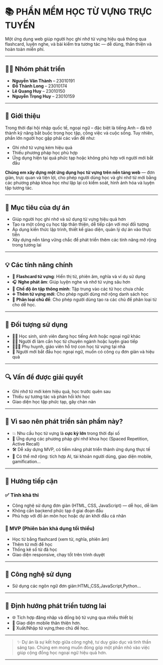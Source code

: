 # 📚 PHẦN MỀM HỌC TỪ VỰNG TRỰC TUYẾN

Một ứng dụng web giúp người học ghi nhớ từ vựng hiệu quả thông qua flashcard, luyện nghe, và bài kiểm tra tương tác — dễ dùng, thân thiện và hoàn toàn miễn phí.

---

## 👨‍💻 Nhóm phát triển

- **Nguyễn Văn Thành** – 23010191  
- **Đỗ Thành Long** – 23010174  
- **Lê Quang Huy** – 23010150  
- **Nguyễn Trọng Huy** – 23010159  

---

## 📝 Giới thiệu

Trong thời đại hội nhập quốc tế, ngoại ngữ – đặc biệt là tiếng Anh – đã trở thành kỹ năng bắt buộc trong học tập, công việc và cuộc sống. Tuy nhiên, phần lớn người học gặp phải các vấn đề như:

- Ghi nhớ từ vựng kém hiệu quả  
- Thiếu phương pháp học phù hợp  
- Ứng dụng hiện tại quá phức tạp hoặc không phù hợp với người mới bắt đầu

**Chúng em xây dựng một ứng dụng học từ vựng trên nền tảng web** — đơn giản, trực quan và tiện lợi, cho phép người dùng học và ghi nhớ từ mới bằng các phương pháp khoa học như lặp lại có kiểm soát, hình ảnh hóa và luyện tập tương tác.

---

## 🎯 Mục tiêu của dự án

- Giúp người học ghi nhớ và sử dụng từ vựng hiệu quả hơn
- Tạo ra một công cụ học tập thân thiện, dễ tiếp cận với mọi đối tượng
- Áp dụng kiến thức lập trình, thiết kế giao diện, quản lý dự án vào thực tiễn
- Xây dựng nền tảng vững chắc để phát triển thêm các tính năng mở rộng trong tương lai

---

## 💡 Các tính năng chính

- 📖 **Flashcard từ vựng**: Hiển thị từ, phiên âm, nghĩa và ví dụ sử dụng
- 🎧 **Nghe phát âm**: Giúp luyện nghe và nhớ từ vựng sâu hơn
- 🔁 **Chế độ ôn tập thông minh**: Tập trung vào các từ học chưa chắc
- ➕ **Thêm từ vựng mới**: Cho phép người dùng mở rộng danh sách học
- 📘 **Phân loại chủ đề**: Cho phép người dùng tạo ra các chủ đề phân loại từ cho dễ học.

---

## 👤 Đối tượng sử dụng

- 👨‍🎓 Học sinh, sinh viên đang học tiếng Anh hoặc ngoại ngữ khác  
- 👩‍💼 Người đi làm cần học từ chuyên ngành hoặc luyện giao tiếp  
- 👨‍👩‍👧 Phụ huynh, giáo viên hỗ trợ con học từ vựng tại nhà  
- 🌱 Người mới bắt đầu học ngoại ngữ, muốn có công cụ đơn giản và hiệu quả

---

## 🔍 Vấn đề được giải quyết

- Ghi nhớ từ mới kém hiệu quả, học trước quên sau
- Thiếu sự tương tác và phản hồi khi học
- Giao diện học tập phức tạp, gây chán nản

---

## 🚀 Vì sao nên phát triển sản phẩm này?

- 💥 Nhu cầu học từ vựng là **cực kỳ lớn** trong thời đại số
- 🧠 Ứng dụng các phương pháp ghi nhớ khoa học (Spaced Repetition, Active Recall)
- 🛠️ Dễ xây dựng MVP, có tiềm năng phát triển thành ứng dụng thực tế
- 📱 Có thể mở rộng: tích hợp AI, tài khoản người dùng, giao diện mobile, gamification...

---

## 🔧 Hướng tiếp cận

### ✅ Tính khả thi

- Công nghệ sử dụng đơn giản (HTML, CSS, JavaScript) — dễ học, dễ làm
- Không cần backend phức tạp ở giai đoạn đầu
- Phù hợp với đồ án môn học hoặc dự án khởi đầu cá nhân

### 📌 MVP (Phiên bản khả dụng tối thiểu)

- Học từ bằng flashcard (xem từ, nghĩa, phiên âm)
- Thêm từ mới để học
- Thống kê số từ đã học 
- Giao diện responsive, chạy tốt trên trình duyệt

---

## 🧪 Công nghệ sử dụng

- Sử dụng các ngôn ngữ đơn giản:HTML,CSS,JavaScript,Python...

---

## 🎯 Định hướng phát triển tương lai

- 🌐 Tích hợp đăng nhập và đồng bộ từ vựng qua nhiều thiết bị  
- 📱 Giao diện mobile thân thiện hơn. 
- 🔄 Xuất/Nhập từ vựng,theo chủ đề học.

---

> ✨ Dự án là sự kết hợp giữa công nghệ, tư duy giáo dục và tinh thần sáng tạo. Chúng em mong muốn đóng góp một phần nhỏ vào việc giúp cộng đồng học ngoại ngữ hiệu quả hơn.

---


